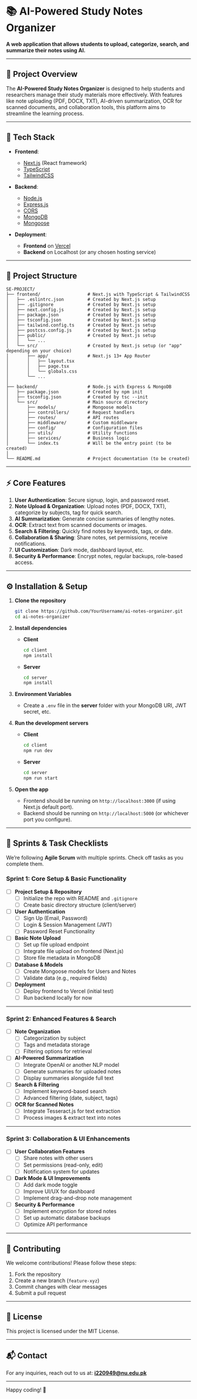 # 📚 AI-Powered Study Notes Organizer

**A web application that allows students to upload, categorize, search, and summarize their notes using AI.**

---

## 📝 Project Overview

The **AI-Powered Study Notes Organizer** is designed to help students and researchers manage their study materials more effectively. With features like note uploading (PDF, DOCX, TXT), AI-driven summarization, OCR for scanned documents, and collaboration tools, this platform aims to streamline the learning process.

---

## 🚀 Tech Stack

- **Frontend**:  
  - [Next.js](https://nextjs.org/) (React framework)  
  - [TypeScript](https://www.typescriptlang.org/)  
  - [TailwindCSS](https://tailwindcss.com/)  

- **Backend**:  
  - [Node.js](https://nodejs.org/)  
  - [Express.js](https://expressjs.com/)  
  - [CORS](https://www.npmjs.com/package/cors)  
  - [MongoDB](https://www.mongodb.com/)  
  - [Mongoose](https://mongoosejs.com/)  

- **Deployment**:  
  - **Frontend** on [Vercel](https://vercel.com/)  
  - **Backend** on Localhost (or any chosen hosting service)

---

## 📂 Project Structure

```
SE-PROJECT/
├── frontend/                  # Next.js with TypeScript & TailwindCSS
│   ├── .eslintrc.json         # Created by Next.js setup
│   ├── .gitignore             # Created by Next.js setup
│   ├── next.config.js         # Created by Next.js setup
│   ├── package.json           # Created by Next.js setup
│   ├── tsconfig.json          # Created by Next.js setup
│   ├── tailwind.config.ts     # Created by Next.js setup
│   ├── postcss.config.js      # Created by Next.js setup
│   ├── public/                # Created by Next.js setup
│   │   └── ...
│   └── src/                   # Created by Next.js setup (or "app" depending on your choice)
│       ├── app/               # Next.js 13+ App Router
│       │   ├── layout.tsx
│       │   ├── page.tsx
│       │   └── globals.css
│       └── ...
│
├── backend/                   # Node.js with Express & MongoDB
│   ├── package.json           # Created by npm init
│   ├── tsconfig.json          # Created by tsc --init
│   └── src/                   # Main source directory
│       ├── models/            # Mongoose models
│       ├── controllers/       # Request handlers
│       ├── routes/            # API routes
│       ├── middleware/        # Custom middleware
│       ├── config/            # Configuration files
│       ├── utils/             # Utility functions
│       ├── services/          # Business logic
│       └── index.ts           # Will be the entry point (to be created)
│
└── README.md                  # Project documentation (to be created)
```

---

## ⚡ Core Features

1. **User Authentication**: Secure signup, login, and password reset.  
2. **Note Upload & Organization**: Upload notes (PDF, DOCX, TXT), categorize by subjects, tag for quick search.  
3. **AI Summarization**: Generate concise summaries of lengthy notes.  
4. **OCR**: Extract text from scanned documents or images.  
5. **Search & Filtering**: Quickly find notes by keywords, tags, or date.  
6. **Collaboration & Sharing**: Share notes, set permissions, receive notifications.  
7. **UI Customization**: Dark mode, dashboard layout, etc.  
8. **Security & Performance**: Encrypt notes, regular backups, role-based access.  

---

## ⚙️ Installation & Setup

1. **Clone the repository**  
   ```bash
   git clone https://github.com/YourUsername/ai-notes-organizer.git
   cd ai-notes-organizer
   ```

2. **Install dependencies**  
   - **Client**  
     ```bash
     cd client
     npm install
     ```
   - **Server**  
     ```bash
     cd server
     npm install
     ```

3. **Environment Variables**  
   - Create a `.env` file in the **server** folder with your MongoDB URI, JWT secret, etc.

4. **Run the development servers**  
   - **Client**  
     ```bash
     cd client
     npm run dev
     ```
   - **Server**  
     ```bash
     cd server
     npm run start
     ```

5. **Open the app**  
   - Frontend should be running on `http://localhost:3000` (if using Next.js default port).  
   - Backend should be running on `http://localhost:5000` (or whichever port you configure).

---

## 📅 Sprints & Task Checklists

We’re following **Agile Scrum** with multiple sprints. Check off tasks as you complete them.

### **Sprint 1: Core Setup & Basic Functionality**

- [ ] **Project Setup & Repository**  
  - [ ] Initialize the repo with README and `.gitignore`  
  - [ ] Create basic directory structure (client/server)

- [ ] **User Authentication**  
  - [ ] Sign Up (Email, Password)  
  - [ ] Login & Session Management (JWT)  
  - [ ] Password Reset Functionality

- [ ] **Basic Note Upload**  
  - [ ] Set up file upload endpoint  
  - [ ] Integrate file upload on frontend (Next.js)  
  - [ ] Store file metadata in MongoDB

- [ ] **Database & Models**  
  - [ ] Create Mongoose models for Users and Notes  
  - [ ] Validate data (e.g., required fields)

- [ ] **Deployment**  
  - [ ] Deploy frontend to Vercel (initial test)  
  - [ ] Run backend locally for now

---

### **Sprint 2: Enhanced Features & Search**

- [ ] **Note Organization**  
  - [ ] Categorization by subject  
  - [ ] Tags and metadata storage  
  - [ ] Filtering options for retrieval

- [ ] **AI-Powered Summarization**  
  - [ ] Integrate OpenAI or another NLP model  
  - [ ] Generate summaries for uploaded notes  
  - [ ] Display summaries alongside full text

- [ ] **Search & Filtering**  
  - [ ] Implement keyword-based search  
  - [ ] Advanced filtering (date, subject, tags)

- [ ] **OCR for Scanned Notes**  
  - [ ] Integrate Tesseract.js for text extraction  
  - [ ] Process images & extract text into notes

---

### **Sprint 3: Collaboration & UI Enhancements**

- [ ] **User Collaboration Features**  
  - [ ] Share notes with other users  
  - [ ] Set permissions (read-only, edit)  
  - [ ] Notification system for updates

- [ ] **Dark Mode & UI Improvements**  
  - [ ] Add dark mode toggle  
  - [ ] Improve UI/UX for dashboard  
  - [ ] Implement drag-and-drop note management

- [ ] **Security & Performance**  
  - [ ] Implement encryption for stored notes  
  - [ ] Set up automatic database backups  
  - [ ] Optimize API performance

---

## 🤝 Contributing

We welcome contributions! Please follow these steps:

1. Fork the repository
2. Create a new branch (`feature-xyz`)
3. Commit changes with clear messages
4. Submit a pull request

---

## 📜 License

This project is licensed under the MIT License.

---

## 📬 Contact

For any inquiries, reach out to us at: **i220949@nu.edu.pk**

---

Happy coding! 🚀

